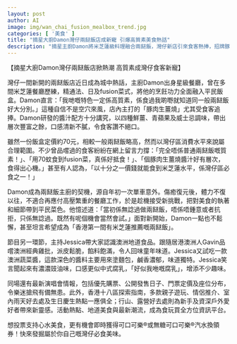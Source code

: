 ```yaml
---
layout: post
author: AI
image: img/wan_chai_fusion_mealbox_trend.jpg
categories: [ '美食' ]
title: "摘星大廚Damon灣仔兩餸飯店成新寵 引爆高質素美食熱話"
description: "摘星主廚Damon將米芝蓮級料理融合兩餸飯，灣仔新店引來食客熱捧，招牌豚肉生薑燒以鮮薑、威士忌等精心調味，食客紛紛讚賞『唔止兩餸飯咁簡單』。飯盒定價約70元，品質超班性價比高。Damon因單車意外轉型，立志打造米芝蓮推薦的平民飯堂。節目同場帶你認識澳洲經典雞批、蔬菜醬趣味滋味；還有最新演唱會情報及全港十八區食玩買攻略。投票支持心水美食更有機會獲可口可樂®汽水換領券！"
---
```

【摘星大廚Damon灣仔兩餸飯店掀熱潮 高質素成灣仔食客新寵】

灣仔一間新開的兩餸飯店近日成為城中熱話，主廚Damon出身星級餐廳，曾在多間米芝蓮餐廳歷練，精通法、日及fusion菜式，將他的烹飪功力全面融入平民飯盒。Damon直言：「我哋嘅特色一定係高質素，係食過我啲嘢就知道同一般兩餸飯好大分別。」這種自信不是空穴來風，店內主打的「豚肉生薑燒」尤其受食客追捧。Damon研發的醬汁配方十分講究，以四種鮮薑、青蘋果及威士忌調味，帶出層次豐富之餘，口感清新不膩，令食客讚不絕口。

雖然一份飯盒定價約70元，相較一般兩餸飯略高，然而以灣仔區消費水平來說屬合理範圍。不少曾品嚐過的食客紛紛在網上留言力撐：「完全唔係普通兩餸飯嘅質素！」、「用70蚊食到fusion菜，真係好抵食！」、「個豚肉生薑燒醬汁好有層次，食得出心機。」甚至有人認為，「以十分之一價錢就能食到米芝蓮水平，係灣仔區必食之一！」

Damon成為兩餸飯主廚的契機，源自年初一次單車意外。傷癒復元後，體力不復以往，不適合再應付高壓繁重的餐廳工作，於是趁機接受新挑戰，把對美食的執著和細節帶到平民菜色。他憶述道：「當初係無諗過做兩餸飯，唔係唔鍾意或者抗拒，只係無諗過。既然有呢個機會當然會試。」面對新開始，Damon一點也不鬆懈，甚至坦言希望成為「香港第一間有米芝蓮推薦嘅兩餸飯」。

節目另一環節，主持Jessica帶大家認識澳洲地道食品。跟隨居港澳洲人Gavin品嚐澳洲經典雞批，派皮鬆脆，餡料飽滿，令人回味童年味道。Jessica又試吃一款澳洲蔬菜醬，這款深色的醬料主要用來塗麵包，鹹香濃郁，味道獨特。Jessica笑言聞起來有濃濃豉油味，口感更似中式腐乳，「好似我咃嘅腐乳」，增添不少趣味。

同場還有最新演唱會情報，包括優先購票、公開發售日子、門票定價及座位分布，令樂迷搶飛有備無患。此外，香港十八區探索指南，多款親子遊玩、情侶推介、室內雨天好去處及生日慶生熱點一應俱全；行山、露營好去處則為新手及資深戶外愛好者帶來新靈感。活動熱點、地道美食與最新潮流，成為食玩買全方位資訊平台。

想投票支持心水美食，更有機會即時獲得可口可樂®或無糖可口可樂®汽水換領券！快來發掘屬於你自己嘅灣仔必食美味。